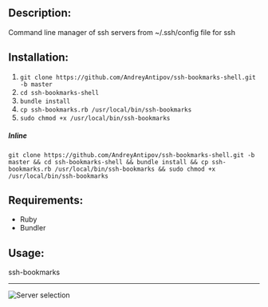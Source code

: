 ## Description:

Command line manager of ssh servers from ~/.ssh/config file for ssh


## Installation:


1. `git clone https://github.com/AndreyAntipov/ssh-bookmarks-shell.git -b master`
2.  `cd ssh-bookmarks-shell`
3.  `bundle install`
4.  `cp ssh-bookmarks.rb /usr/local/bin/ssh-bookmarks`
5.  `sudo chmod +x /usr/local/bin/ssh-bookmarks`

##### Inline

`git clone https://github.com/AndreyAntipov/ssh-bookmarks-shell.git -b master && cd ssh-bookmarks-shell && bundle install && cp ssh-bookmarks.rb /usr/local/bin/ssh-bookmarks && sudo chmod +x /usr/local/bin/ssh-bookmarks`


## Requirements:

- Ruby
- Bundler


## Usage:

ssh-bookmarks

---
![Server selection](https://raw.githubusercontent.com/AndreyAntipov/ssh-bookmarks-shell/media/screenshoot.png "Server selection")
